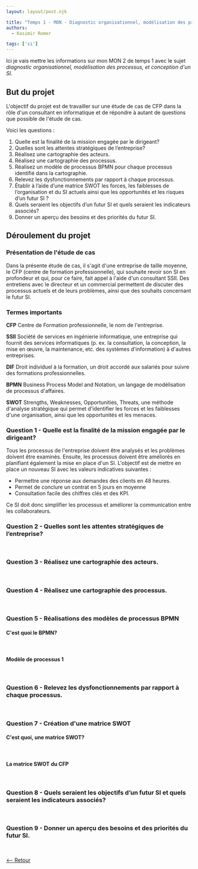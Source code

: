 ```yaml
---
layout: layout/post.njk

title: "Temps 1 - MON - Diagnostic organisationnel, modélisation des processus, et conception d'un SI"
authors:
  - Kasimir Romer

tags: ['si']
---
```

<!-- Début Résumé -->
Ici je vais mettre les informations sur mon MON 2 de temps 1 avec le sujet *diagnostic organisationnel, modélisation des processus, et conception d'un SI*.
<!-- fin résumé -->

## But du projet
L'objectif du projet est de travailler sur une étude de cas de CFP dans la rôle d'un consultant en informatique et de répondre à autant de questions que possible de l'étude de cas.

Voici les questions :
1. Quelle est la finalité de la mission engagée par le dirigeant?
2. Quelles sont les attentes stratégiques de l’entreprise?
3. Réalisez une cartographie des acteurs.
4. Réalisez une cartographie des processus.
5. Réalisez un modèle de processus BPMN pour chaque processus identifié dans la cartographie.
6. Relevez les dysfonctionnements par rapport à chaque processus.
7. Établir à l’aide d’une matrice SWOT les forces, les faiblesses de l’organisation et du SI actuels ainsi que les opportunités et les risques d’un futur SI ?
8. Quels seraient les objectifs d’un futur SI et quels seraient les indicateurs associés?
9. Donner un aperçu des besoins et des priorités du futur SI.

## Déroulement du projet
### Présentation de l'étude de cas
Dans la présente étude de cas, il s'agit d'une entreprise de taille moyenne, le CFP (centre de formation professionnelle), qui souhaite revoir son SI en profondeur et qui, pour ce faire, fait appel à l'aide d'un consultant SSII. Des entretiens avec le directeur et un commercial permettent de discuter des processus actuels et de leurs problèmes, ainsi que des souhaits concernant le futur SI.

### Termes importants
**CFP**
Centre de Formation professionnelle, le nom de l'entreprise.

**SSII**
Société de services en ingénierie informatique, une entreprise qui fournit des services informatiques (p. ex. la consultation, la conception, la mise en œuvre, la maintenance, etc. des systèmes d'information) à d'autres entreprises.

**DIF**
Droit individuel à la formation, un droit accordé aux salariés pour suivre des formations professionnelles.

**BPMN**
Business Process Model and Notation, un langage de modélisation de processus d'affaires.

**SWOT**
Strengths, Weaknesses, Opportunities, Threats, une méthode d'analyse stratégique qui permet d'identifier les forces et les faiblesses d'une organisation, ainsi que les opportunités et les menaces.

### Question 1 - Quelle est la finalité de la mission engagée par le dirigeant?
Tous les processus de l'entreprise doivent être analysés et les problèmes doivent être examinés. Ensuite, les processus doivent être améliorés en planifiant également la mise en place d'un SI. L'objectif est de mettre en place un nouveau SI avec les valeurs indicatives suivantes :
- Permettre une réponse aux demandes des clients en 48 heures.
- Permet de conclure un contrat en 5 jours en moyenne
- Consultation facile des chiffres clés et des KPI.

Ce SI doit donc simplifier les processus et améliorer la communication entre les collaborateurs. 

### Question 2 - Quelles sont les attentes stratégiques de l’entreprise?
<br>

### Question 3 - Réalisez une cartographie des acteurs.
<br>

### Question 4 - Réalisez une cartographie des processus.
<br>

### Question 5 - Réalisations des modèles de processus BPMN
#### C'est quoi le BPMN?
<br>

#### Modèle de processus 1
<br>

### Question 6 - Relevez les dysfonctionnements par rapport à chaque processus.
<br>

### Question 7 - Création d'une matrice SWOT
#### C'est quoi, une matrice SWOT?
<br>

#### La matrice SWOT du CFP
<br>

### Question 8 - Quels seraient les objectifs d’un futur SI et quels seraient les indicateurs associés?
<br>

### Question 9 - Donner un aperçu des besoins et des priorités du futur SI.
<br>

[<-- Retour](../)